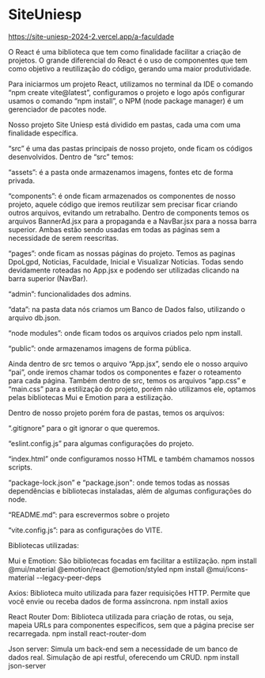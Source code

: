 # SiteUniesp

https://site-uniesp-2024-2.vercel.app/a-faculdade

O React é uma biblioteca que tem como finalidade facilitar a criação de projetos.
O grande diferencial do React é o uso de componentes que tem como objetivo a reutilização do código, gerando uma maior produtividade.


Para iniciarmos um projeto React, utilizamos no terminal da IDE o comando “npm create vite@latest”, configuramos o projeto e logo após configurar usamos o comando “npm install”, o NPM (node package manager)  é um gerenciador de pacotes node.


Nosso projeto Site Uniesp está dividido em pastas, cada uma com uma finalidade específica.

“src” é uma das pastas principais de nosso projeto, onde ficam os códigos desenvolvidos.
Dentro de “src” temos:

   “assets”: é a pasta onde armazenamos imagens, fontes etc de forma privada.

   “components”: é onde ficam armazenados os componentes de nosso projeto, aquele código que iremos reutilizar sem precisar ficar criando outros arquivos, evitando um retrabalho.
   Dentro de components temos os arquivos BannerAd.jsx para a propaganda e a NavBar.jsx para a nossa barra superior. Ambas estão sendo usadas em todas as páginas sem a necessidade de serem reescritas.

   “pages”: onde ficam as nossas páginas do projeto. Temos as paginas DpoLgpd, Noticias, Faculdade, Inicial e Visualizar Noticias. Todas sendo devidamente roteadas no App.jsx e podendo ser utilizadas clicando na barra superior (NavBar).
   
   “admin”: funcionalidades dos admins.


“data”: na pasta data nós criamos um Banco de Dados falso, utilizando o arquivo db.json.

“node modules”: onde ficam todos os arquivos criados pelo npm install.

“public”: onde armazenamos imagens de forma pública.

Ainda dentro de src temos o arquivo “App.jsx”, sendo ele o nosso arquivo “pai”, onde iremos chamar todos os componentes e fazer o roteamento para cada página.
Também dentro de src, temos os arquivos “app.css” e “main.css” para a estilização do projeto, porém não utilizamos ele, optamos pelas bibliotecas Mui e Emotion para a estilização.

Dentro de nosso projeto porém fora de pastas, temos os arquivos:
	
   “.gitignore” para o git ignorar o que queremos.
	
   “eslint.config.js” para algumas configurações do projeto.

   “index.html” onde configuramos nosso HTML e também chamamos nossos scripts.

   “package-lock.json” e “package.json": onde temos todas as nossas dependências e bibliotecas instaladas, além de algumas configurações do node.
   
   “README.md”: para escrevermos sobre o projeto
	
   “vite.config.js”: para as configurações do VITE.



Bibliotecas utilizadas:

  Mui e Emotion: São bibliotecas focadas em facilitar a estilização.
	npm install @mui/material @emotion/react @emotion/styled
	npm install @mui/icons-material --legacy-peer-deps

  Axios: Biblioteca muito utilizada para fazer requisições HTTP. Permite que você envie ou receba dados de forma assíncrona.
	npm install axios

  React Router Dom: Biblioteca utilizada para criação de rotas, ou seja, mapeia URLs para componentes específicos, sem que a página precise ser recarregada.
	npm install react-router-dom

  Json server: Simula um back-end sem a necessidade de um banco de dados real. Simulação de api restful, oferecendo um CRUD.
  	npm install json-server


